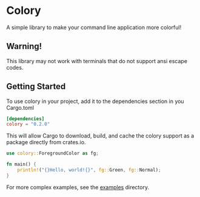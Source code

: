 # Colory
A simple library to make your command line application more colorful!


## Warning!
This library may not work with terminals that do not support ansi escape codes.

## Getting Started
To use colory in your project, add it to the dependencies section in you Cargo.toml

```toml
[dependencies]
colory = "0.2.0"
```
This will allow Cargo to download, build, and cache the colory support as a package directly from crates.io.

```rust
use colory::ForegroundColor as fg;

fn main() {
    println!("{}Hello, world!{}", fg::Green, fg::Normal);
}
```
For more complex examples, see the [examples](https://github.com/CoolDeveloper101/colory/tree/master/examples) directory.
